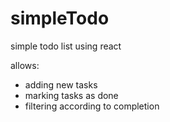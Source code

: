 # simpleTodo

simple todo list using react

allows:
- adding new tasks
- marking tasks as done
- filtering according to completion

